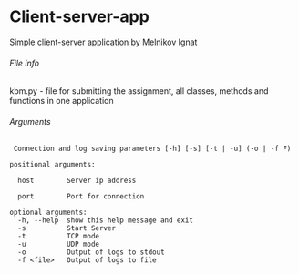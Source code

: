 # Client-server-app
Simple client-server application by Melnikov Ignat

###### File info
kbm.py - file for submitting the assignment, all classes, methods and functions in one application

###### Arguments
~~~~
 Connection and log saving parameters [-h] [-s] [-t | -u] (-o | -f F)
                                       
positional arguments:

  host        Server ip address

  port        Port for connection

optional arguments:
  -h, --help  show this help message and exit
  -s          Start Server
  -t          TCP mode
  -u          UDP mode
  -o          Output of logs to stdout
  -f <file>   Output of logs to file